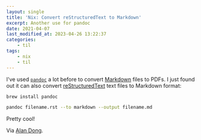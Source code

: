 ```yaml
---
layout: single
title: 'Nix: Convert reStructuredText to Markdown'
excerpt: Another use for pandoc
date: 2021-04-07
last_modified_at: 2023-04-26 13:22:37
categories:
    - til
tags:
    - nix
    - til
---
```


I've used [`pandoc`](https://pandoc.org) a lot before to convert
[Markdown](https://www.markdownguide.org) files to PDFs.
I just found out it can also convert [reStructuredText](https://docutils.sourceforge.io/rst.html)
text files to Markdown format:

```bash
brew install pandoc

pandoc filename.rst --to markdown --output filename.md
```

Pretty cool!

Via [Alan Dong](https://gist.github.com/ldong/afeb267a772d3a466628).
